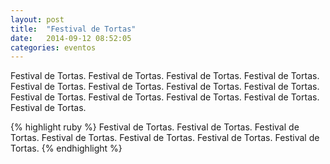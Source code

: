 ```yaml
---
layout: post
title:  "Festival de Tortas"
date:   2014-09-12 08:52:05
categories: eventos
---
```

Festival de Tortas. Festival de Tortas. Festival de Tortas. Festival de Tortas. Festival de Tortas.
Festival de Tortas. Festival de Tortas. Festival de Tortas. Festival de Tortas. Festival de Tortas.
Festival de Tortas. Festival de Tortas. Festival de Tortas. 

{% highlight ruby %}
Festival de Tortas. Festival de Tortas. Festival de Tortas. Festival de Tortas.
Festival de Tortas. Festival de Tortas. Festival de Tortas. 
{% endhighlight %}